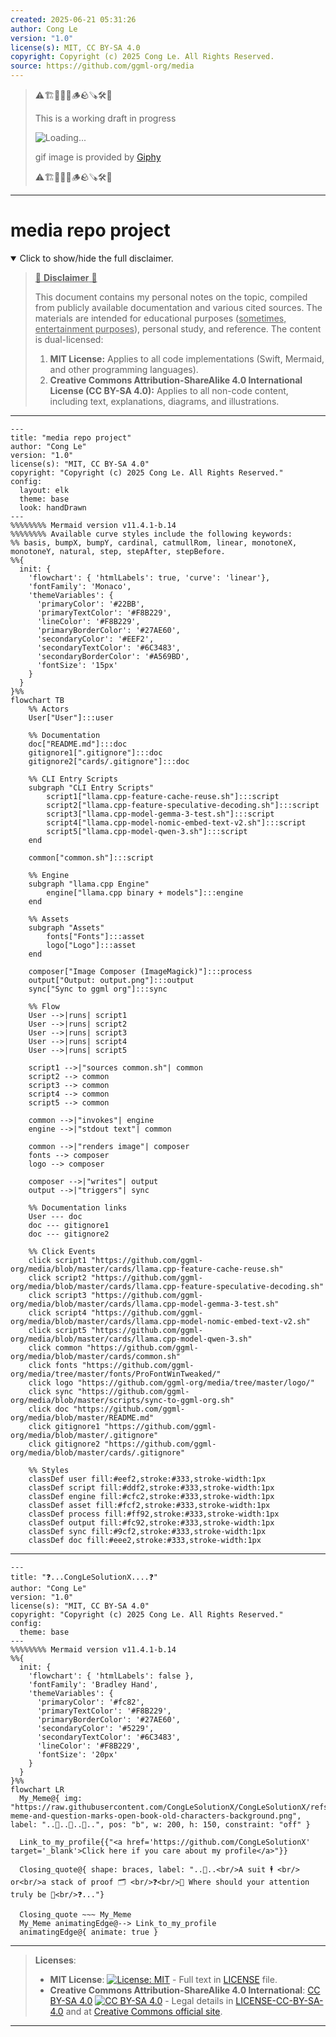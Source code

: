 ```yaml
---
created: 2025-06-21 05:31:26
author: Cong Le
version: "1.0"
license(s): MIT, CC BY-SA 4.0
copyright: Copyright (c) 2025 Cong Le. All Rights Reserved.
source: https://github.com/ggml-org/media
---
```



> ⚠️🏗️🚧🦺🧱🪵🪨🪚🛠️👷
> 
> This is a working draft in progress
> 
> ![Loading...](https://media2.giphy.com/media/v1.Y2lkPTc5MGI3NjExcGN5bjVmMmlyZzF3MDh6dW9kd3hjNnZvb3l5anMxMXFlNmt6a2R1ZCZlcD12MV9pbnRlcm5hbF9naWZfYnlfaWQmY3Q9Zw/xT39CSrbCLKaQJ2MqQ/giphy.gif)
>
> gif image is provided by [Giphy](https://giphy.com)
> 
> ⚠️🏗️🚧🦺🧱🪵🪨🪚🛠️👷


----




# media repo project
<details open>
<summary>Click to show/hide the full disclaimer.</summary>
   
> <ins>📢 **Disclaimer** 🚨</ins>
>
> This document contains my personal notes on the topic,
> compiled from publicly available documentation and various cited sources.
> The materials are intended for educational purposes (<ins>sometimes, entertainment purposes</ins>), personal study, and reference.
> The content is dual-licensed:
> 1. **MIT License:** Applies to all code implementations (Swift, Mermaid, and other programming languages).
> 2. **Creative Commons Attribution-ShareAlike 4.0 International License (CC BY-SA 4.0):** Applies to all non-code content, including text, explanations, diagrams, and illustrations.

</details>


---

```mermaid
---
title: "media repo project"
author: "Cong Le"
version: "1.0"
license(s): "MIT, CC BY-SA 4.0"
copyright: "Copyright (c) 2025 Cong Le. All Rights Reserved."
config:
  layout: elk
  theme: base
  look: handDrawn
---
%%%%%%%% Mermaid version v11.4.1-b.14
%%%%%%%% Available curve styles include the following keywords:
%% basis, bumpX, bumpY, cardinal, catmullRom, linear, monotoneX, monotoneY, natural, step, stepAfter, stepBefore.
%%{
  init: {
    'flowchart': { 'htmlLabels': true, 'curve': 'linear'},
    'fontFamily': 'Monaco',
    'themeVariables': {
      'primaryColor': '#22BB',
      'primaryTextColor': '#F8B229',
      'lineColor': '#F8B229',
      'primaryBorderColor': '#27AE60',
      'secondaryColor': '#EEF2',
      'secondaryTextColor': '#6C3483',
      'secondaryBorderColor': '#A569BD',
      'fontSize': '15px'
    }
  }
}%%
flowchart TB
    %% Actors
    User["User"]:::user

    %% Documentation
    doc["README.md"]:::doc
    gitignore1[".gitignore"]:::doc
    gitignore2["cards/.gitignore"]:::doc

    %% CLI Entry Scripts
    subgraph "CLI Entry Scripts"
        script1["llama.cpp-feature-cache-reuse.sh"]:::script
        script2["llama.cpp-feature-speculative-decoding.sh"]:::script
        script3["llama.cpp-model-gemma-3-test.sh"]:::script
        script4["llama.cpp-model-nomic-embed-text-v2.sh"]:::script
        script5["llama.cpp-model-qwen-3.sh"]:::script
    end

    common["common.sh"]:::script

    %% Engine
    subgraph "llama.cpp Engine"
        engine["llama.cpp binary + models"]:::engine
    end

    %% Assets
    subgraph "Assets"
        fonts["Fonts"]:::asset
        logo["Logo"]:::asset
    end

    composer["Image Composer (ImageMagick)"]:::process
    output["Output: output.png"]:::output
    sync["Sync to ggml org"]:::sync

    %% Flow
    User -->|runs| script1
    User -->|runs| script2
    User -->|runs| script3
    User -->|runs| script4
    User -->|runs| script5

    script1 -->|"sources common.sh"| common
    script2 --> common
    script3 --> common
    script4 --> common
    script5 --> common

    common -->|"invokes"| engine
    engine -->|"stdout text"| common

    common -->|"renders image"| composer
    fonts --> composer
    logo --> composer

    composer -->|"writes"| output
    output -->|"triggers"| sync

    %% Documentation links
    User --- doc
    doc --- gitignore1
    doc --- gitignore2

    %% Click Events
    click script1 "https://github.com/ggml-org/media/blob/master/cards/llama.cpp-feature-cache-reuse.sh"
    click script2 "https://github.com/ggml-org/media/blob/master/cards/llama.cpp-feature-speculative-decoding.sh"
    click script3 "https://github.com/ggml-org/media/blob/master/cards/llama.cpp-model-gemma-3-test.sh"
    click script4 "https://github.com/ggml-org/media/blob/master/cards/llama.cpp-model-nomic-embed-text-v2.sh"
    click script5 "https://github.com/ggml-org/media/blob/master/cards/llama.cpp-model-qwen-3.sh"
    click common "https://github.com/ggml-org/media/blob/master/cards/common.sh"
    click fonts "https://github.com/ggml-org/media/tree/master/fonts/ProFontWinTweaked/"
    click logo "https://github.com/ggml-org/media/tree/master/logo/"
    click sync "https://github.com/ggml-org/media/blob/master/scripts/sync-to-ggml-org.sh"
    click doc "https://github.com/ggml-org/media/blob/master/README.md"
    click gitignore1 "https://github.com/ggml-org/media/blob/master/.gitignore"
    click gitignore2 "https://github.com/ggml-org/media/blob/master/cards/.gitignore"

    %% Styles
    classDef user fill:#eef2,stroke:#333,stroke-width:1px
    classDef script fill:#ddf2,stroke:#333,stroke-width:1px
    classDef engine fill:#cfc2,stroke:#333,stroke-width:1px
    classDef asset fill:#fcf2,stroke:#333,stroke-width:1px
    classDef process fill:#ff92,stroke:#333,stroke-width:1px
    classDef output fill:#fc92,stroke:#333,stroke-width:1px
    classDef sync fill:#9cf2,stroke:#333,stroke-width:1px
    classDef doc fill:#eee2,stroke:#333,stroke-width:1px

```

-----

```mermaid
---
title: "❓...CongLeSolutionX....❓"
author: "Cong Le"
version: "1.0"
license(s): "MIT, CC BY-SA 4.0"
copyright: "Copyright (c) 2025 Cong Le. All Rights Reserved."
config:
  theme: base
---
%%%%%%%% Mermaid version v11.4.1-b.14
%%{
  init: {
    'flowchart': { 'htmlLabels': false },
    'fontFamily': 'Bradley Hand',
    'themeVariables': {
      'primaryColor': '#fc82',
      'primaryTextColor': '#F8B229',
      'primaryBorderColor': '#27AE60',
      'secondaryColor': '#5229',
      'secondaryTextColor': '#6C3483',
      'lineColor': '#F8B229',
      'fontSize': '20px'
    }
  }
}%%
flowchart LR
  My_Meme@{ img: "https://raw.githubusercontent.com/CongLeSolutionX/CongLeSolutionX/refs/heads/main/assets/images/My-meme-and-question-marks-open-book-old-characters-background.png", label: "..🙉..👀..📖..", pos: "b", w: 200, h: 150, constraint: "off" }

  Link_to_my_profile{{"<a href='https://github.com/CongLeSolutionX' target='_blank'>Click here if you care about my profile</a>"}}

  Closing_quote@{ shape: braces, label: "..👀..<br/>A suit 🕴️ <br/> or<br/>a stack of proof 🗂️ <br/>❓<br/>💭 Where should your attention truly be 💬<br/>❓..."}

  Closing_quote ~~~ My_Meme
  My_Meme animatingEdge@--> Link_to_my_profile
  animatingEdge@{ animate: true }

```

---
><b>Licenses</b>:
>
>- <b>MIT License</b>:  [![License: MIT](https://img.shields.io/badge/License-MIT-yellow.svg)](LICENSE) - Full text in [LICENSE](LICENSE) file.
>- <b>Creative Commons Attribution-ShareAlike 4.0 International</b>: [CC BY-SA 4.0](https://creativecommons.org/licenses/by-sa/4.0/) [![CC BY-SA 4.0](https://licensebuttons.net/l/by-sa/4.0/88x31.png)](https://creativecommons.org/licenses/by-sa/4.0/) - Legal details in [LICENSE-CC-BY-SA-4.0](THE_PAST/LICENSE-CC-BY-SA-4.0) and at [Creative Commons official site](https://creativecommons.org/licenses/by-sa/4.0/).
>
---
